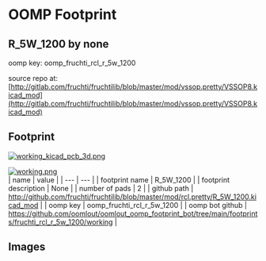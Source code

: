 # OOMP Footprint  
## R_5W_1200  by none  
  
oomp key: oomp_fruchti_rcl_r_5w_1200  
  
source repo at: [http://gitlab.com/fruchti/fruchtilib/blob/master/mod/vssop.pretty/VSSOP8.kicad_mod](http://gitlab.com/fruchti/fruchtilib/blob/master/mod/vssop.pretty/VSSOP8.kicad_mod)  
## Footprint  
  
[![working_kicad_pcb_3d.png](working_kicad_pcb_3d_600.png)](working_kicad_pcb_3d.png)  
  
[![working.png](working_600.png)](working.png)  
| name | value | 
| --- | --- | 
| footprint name | R_5W_1200 | 
| footprint description | None | 
| number of pads | 2 | 
| github path | http://github.com/fruchti/fruchtilib/blob/master/mod/rcl.pretty/R_5W_1200.kicad_mod | 
| oomp key | oomp_fruchti_rcl_r_5w_1200 | 
| oomp bot github | https://github.com/oomlout/oomlout_oomp_footprint_bot/tree/main/footprints/fruchti_rcl_r_5w_1200/working | 
## Images  
